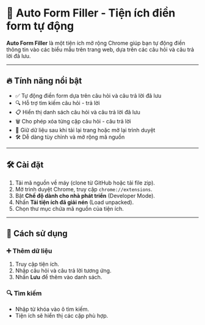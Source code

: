 # 📝 Auto Form Filler - Tiện ích điền form tự động

**Auto Form Filler** là một tiện ích mở rộng Chrome giúp bạn tự động điền thông tin vào các biểu mẫu trên trang web, dựa trên các câu hỏi và câu trả lời đã lưu. 

---

## 🔥 Tính năng nổi bật

- ✅ Tự động điền form dựa trên câu hỏi và câu trả lời đã lưu
- 🔍 Hỗ trợ tìm kiếm câu hỏi - trả lời
- 📋 Hiển thị danh sách câu hỏi và câu trả lời đã lưu
- 🗑️ Cho phép xóa từng cặp câu hỏi - câu trả lời
- 🔁 Giữ dữ liệu sau khi tải lại trang hoặc mở lại trình duyệt
- 🛠 Dễ dàng tùy chỉnh và mở rộng mã nguồn

---

## 🛠 Cài đặt

1. Tải mã nguồn về máy (clone từ GitHub hoặc tải file zip).
2. Mở trình duyệt Chrome, truy cập `chrome://extensions`.
3. Bật **Chế độ dành cho nhà phát triển** (Developer Mode).
4. Nhấn **Tải tiện ích đã giải nén** (Load unpacked).
5. Chọn thư mục chứa mã nguồn của tiện ích.

---

## 🧪 Cách sử dụng

### ➕ Thêm dữ liệu

1. Truy cập tiện ích.
2. Nhập câu hỏi và câu trả lời tương ứng.
3. Nhấn **Lưu** để thêm vào danh sách.

### 🔍 Tìm kiếm 

- Nhập từ khóa vào ô tìm kiếm.
- Tiện ích sẽ hiển thị các cặp phù hợp.


